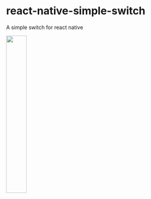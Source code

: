 # react-native-simple-switch
A simple switch for react native

<img src="https://t1.daumcdn.net/cfile/tistory/9913D74D5B5AF4DF2A" width="33%">

